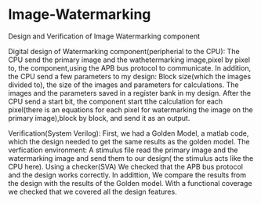 # Image-Watermarking
Design and Verification of Image Watermarking component

Digital design of Watermarking component(peripherial to the CPU):
The CPU send the primary image and the wathetermarking image,pixel by pixel to, the component,using the APB bus protocol to communicate.
In addition, the CPU send a few parameters to my design: Block size(which the images divided to), the size of the images and parameters for calculations.
The images and the parameters saved in a register bank in my design.
After the CPU send a start bit, the component start tthe calculation for each pixel(there is an equations for each pixel for watermarking the image on the primary image),block by block,
and send it as an output.

Verification(System Verilog):
First, we had a Golden Model, a matlab code, which the design needed to get the same results as the golden model.
The verfication environment:
A stimulus file read the primary image and the watermarking image and send them to our design( the stimulus acts like the CPU here).
Using a checker(SVA) We checked that the APB bus protocol and the design works correctly.
In addittion, We compare the results from the design with the results of the Golden model.
With a functional coverage we checked that we covered all the design features.
